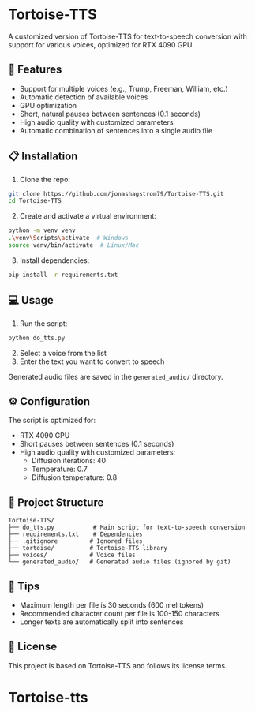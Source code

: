 # Tortoise-TTS

A customized version of Tortoise-TTS for text-to-speech conversion with support for various voices, optimized for RTX 4090 GPU.

## 🚀 Features

- Support for multiple voices (e.g., Trump, Freeman, William, etc.)
- Automatic detection of available voices
- GPU optimization
- Short, natural pauses between sentences (0.1 seconds)
- High audio quality with customized parameters
- Automatic combination of sentences into a single audio file

## 📋 Installation

1. Clone the repo:
```bash
git clone https://github.com/jonashagstrom79/Tortoise-TTS.git
cd Tortoise-TTS
```

2. Create and activate a virtual environment:
```bash
python -m venv venv
.\venv\Scripts\activate  # Windows
source venv/bin/activate  # Linux/Mac
```

3. Install dependencies:
```bash
pip install -r requirements.txt
```

## 💻 Usage

1. Run the script:
```bash
python do_tts.py
```

2. Select a voice from the list
3. Enter the text you want to convert to speech

Generated audio files are saved in the `generated_audio/` directory.

## ⚙️ Configuration

The script is optimized for:
- RTX 4090 GPU
- Short pauses between sentences (0.1 seconds)
- High audio quality with customized parameters:
  - Diffusion iterations: 40
  - Temperature: 0.7
  - Diffusion temperature: 0.8

## 📁 Project Structure

```
Tortoise-TTS/
├── do_tts.py           # Main script for text-to-speech conversion
├── requirements.txt    # Dependencies
├── .gitignore         # Ignored files
├── tortoise/          # Tortoise-TTS library
├── voices/            # Voice files
└── generated_audio/   # Generated audio files (ignored by git)
```

## 📝 Tips

- Maximum length per file is 30 seconds (600 mel tokens)
- Recommended character count per file is 100-150 characters
- Longer texts are automatically split into sentences

## 📄 License

This project is based on Tortoise-TTS and follows its license terms.
# Tortoise-tts
